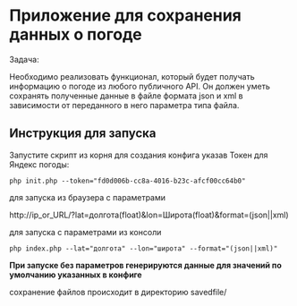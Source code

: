  # Приложение для сохранения данных о погоде

Задача:

Необходимо реализовать функционал, который будет получать информацию о
погоде из любого публичного API.
Он должен уметь сохранять полученные данные в файле формата json и xml в
зависимости от переданного в него параметра типа файла.

## Инструкция для запуска

Запустите скрипт из корня для создания конфига указав Токен для Яндекс погоды:

```
php init.php --token="fd0d006b-cc8a-4016-b23c-afcf00cc64b0"
```
для запуска из браузера с параметрами 

http://ip_or_URL/?lat=долгота(float)&lon=Широта(float)&format=(json||xml)

для запуска с параметрами из консоли 

```
php index.php --lat="долгота" --lon="широта" --format="(json||xml)"
```
**При запуске без параметров генерируются данные для значений по умолчанию указанных в конфиге**

cохранение файлов происходит в директорию savedfile/


